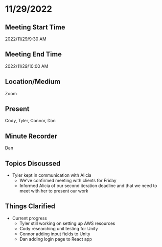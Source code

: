 # 11/29/2022

## Meeting Start Time

2022/11/29/9:30 AM

## Meeting End Time

2022/11/29/10:00 AM

## Location/Medium

Zoom

## Present

Cody, Tyler, Connor, Dan

## Minute Recorder

Dan

## Topics Discussed

* Tyler kept in communication with Alicia
    * We've confirmed meeting with clients for Friday  
    * Informed Alicia of our second iteration deadline and that we need to meet with her to present our work

## Things Clarified

* Current progress
  * Tyler still working on setting up AWS resources
  * Cody researching unit testing for Unity
  * Connor adding input fields to Unity
  * Dan adding login page to React app
